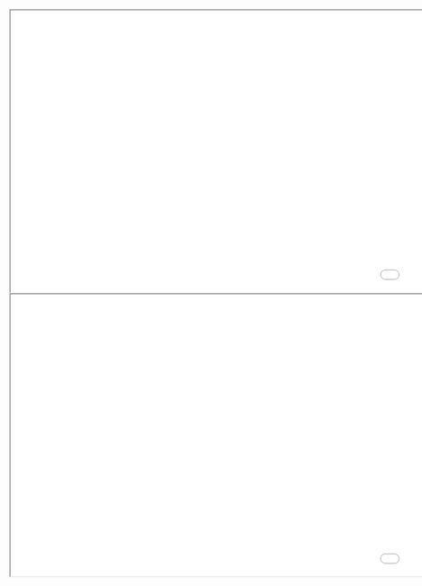 <iframe src="office_locations_map_cities.html" height="500" width="2000"></iframe>
<iframe src="office_locations_map_zipcodes.html" height="500" width="2000"></iframe>
